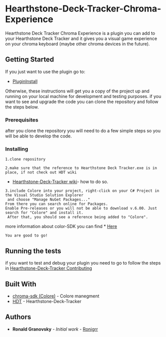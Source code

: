 
# Hearthstone-Deck-Tracker-Chroma-Experience

Hearthstone Deck Tracker Chroma Experience is a plugin you can add to your Hearthstone Deck Tracker
and it gives you a visual game experience on your chroma keyboard (maybe other chroma devices in the future).

## Getting Started
If you just want to use the plugin go to:
* [PluginInstall](https://github.com/ronigrr/Hearthstone-Deck-Tracker-Chroma-Experience-/blob/master/Plugin%20Install.md)

Otherwise, these instructions will get you a copy of the project up and running on your local machine for development and testing purposes.
if you want to see and upgrade the code you can clone the repository and follow the steps below.

### Prerequisites

after you clone the repository you will need to do a few simple steps so you will be able to develop the code.

### Installing
```
1.clone repository
```

```
2.make sure that the reference to Hearthstone Deck Tracker.exe is in place, if not check out HDT wiki
```
* [Hearthstone-Deck-Tracker wiki](https://github.com/HearthSim/Hearthstone-Deck-Tracker/wiki/Basic-plugin-creation-tutorial)- how to do so.

```
3.include Colore into your project, right-click on your C# Project in the Visual Studio Solution Explorer
 and choose "Manage NuGet Packages..."
From there you can search online for Packages. 
Enable Pre-releases or you will not be able to download v.6.00. Just search for "Colore" and install it.
 After that, you should see a reference being added to "Colore".
```
more information about color-SDK you can find * [Here](https://github.com/chroma-sdk/Colore/wiki/Getting-started)

```
You are good to go!
```

## Running the tests

if you want to test and debug your plugin you need to go to follow the steps in
[Hearthstone-Deck-Tracker Contributing](https://github.com/HearthSim/Hearthstone-Deck-Tracker/blob/master/CONTRIBUTING.md)

## Built With

* [chroma-sdk (Colore)](https://github.com/chroma-sdk/Colore) - Colore manegment
* [HDT](https://github.com/HearthSim/Hearthstone-Deck-Tracker) - Hearthstone-Deck-Tracker


## Authors

* **Ronald Granovsky** - *Initial work* - [Ronigrr](https://github.com/ronigrr)


